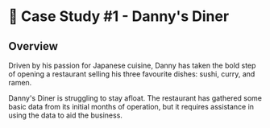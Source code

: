 # 🍜 Case Study #1 - Danny's Diner

## Overview
Driven by his passion for Japanese cuisine, Danny has taken the bold step of opening a restaurant selling his three favourite dishes: sushi, curry, and ramen.

Danny's Diner is struggling to stay afloat. The restaurant has gathered some basic data from its initial months of operation, but it requires assistance in using the data to aid the business.
